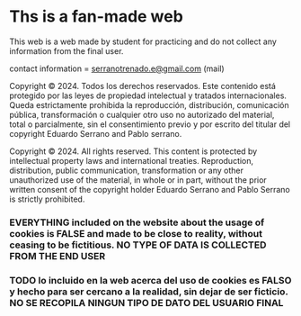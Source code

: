 # Ths is a fan-made web 
This web is a web made by student for practicing and do not collect any information from the final user.

contact information = serranotrenado.e@gmail.com (mail)

Copyright © 2024. Todos los derechos reservados.
Este contenido está protegido por las leyes de propiedad intelectual y tratados internacionales. Queda estrictamente 
prohibida la reproducción, distribución, comunicación pública, transformación o cualquier otro uso no autorizado del 
material, total o parcialmente, sin el consentimiento previo y por escrito del titular del copyright Eduardo Serrano and 
Pablo serrano.    

Copyright © 2024. All rights reserved.
This content is protected by intellectual property laws and international treaties. Reproduction, distribution, public communication, transformation or any other unauthorized use of the material, in whole or in part, without the prior written consent of the copyright holder Eduardo Serrano and Pablo Serrano is strictly prohibited.

### EVERYTHING included on the website about the usage of cookies is FALSE and made to be close to reality, without ceasing to be fictitious. NO TYPE OF DATA IS COLLECTED FROM THE END USER 

### TODO lo incluido en la web acerca del uso de cookies es FALSO y hecho para ser cercano a la realidad, sin dejar de ser ficticio. NO SE RECOPILA NINGUN TIPO DE DATO DEL USUARIO FINAL